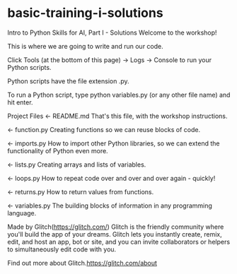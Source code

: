 # basic-training-i-solutions
Intro to Python Skills for AI, Part I - Solutions
Welcome to the workshop!

This is where we are going to write and run our code.

Click Tools (at the bottom of this page) -> Logs -> Console to run your Python scripts.

Python scripts have the file extension .py.

To run a Python script, type python variables.py (or any other file name) and hit enter.

Project Files
← README.md
That's this file, with the workshop instructions.

← function.py
Creating functions so we can reuse blocks of code.

← imports.py
How to import other Python libraries, so we can extend the functionality of Python even more.

← lists.py
Creating arrays and lists of variables.

← loops.py
How to repeat code over and over and over again - quickly!

← returns.py
How to return values from functions.

← variables.py
The building blocks of information in any programming language.

Made by Glitch(https://glitch.com/)
Glitch is the friendly community where you'll build the app of your dreams. Glitch lets you instantly create, remix, edit, and host an app, bot or site, and you can invite collaborators or helpers to simultaneously edit code with you.

Find out more about Glitch.https://glitch.com/about
